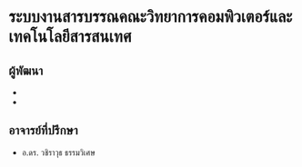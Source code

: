 # ระบบงานสารบรรณคณะวิทยาการคอมพิวเตอร์และเทคโนโลยีสารสนเทศ
## ผู้พัฒนา
-
-
## อาจารย์ที่ปรึกษา
- อ.ดร. วชิราวุธ ธรรมวิเศษ